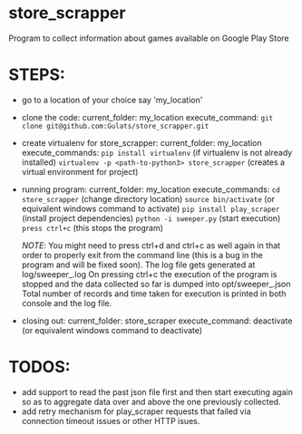 # store_scrapper
Program to collect information about games available on Google Play Store

# STEPS:
- go to a location of your choice say 'my_location'
- clone the code:
    current_folder:     my_location
    execute_command:    `git clone git@github.com:Gulats/store_scrapper.git`
- create virtualenv for store_scrapper:
    current_folder:     my_location
    execute_commands:
        `pip install virtualenv`                          (if virtualenv is not already installed)
        `virtualenv -p <path-to-python3> store_scrapper`  (creates a virtual environment for project)
- running program:
    current_folder:     my_location
    execute_commands:
        `cd store_scrapper`                               (change directory location)
        `source bin/activate`                             (or equivalent windows command to activate)
        `pip install play_scraper`                        (install project dependencies)
        `python -i sweeper.py`                            (start execution)
        `press ctrl+c`                                    (this stops the program)

    _NOTE_: You might need to press ctrl+d and ctrl+c as well again in that order to properly exit from the command line (this is a bug in the program and will be fixed soon).
    The log file gets generated at log/sweeper_<timestamp>.log
    On pressing ctrl+c the execution of the program is stopped and the data collected so far is dumped into opt/sweeper_<timestamp>.json
    Total number of records and time taken for execution is printed in both console and the log file.
- closing out:
    current_folder:     store_scraper
    execute_command:    deactivate                      (or equivalent windows command to deactivate)

# TODOS:
- add support to read the past json file first and then start executing again so as to aggregate data over and above the one previously collected.
- add retry mechanism for play_scraper requests that failed via connection timeout issues or other HTTP isues.